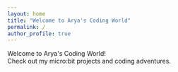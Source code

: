```yaml
---
layout: home
title: "Welcome to Arya's Coding World"
permalink: /
author_profile: true
---
```


Welcome to Arya's Coding World!  
Check out my micro:bit projects and coding adventures.
